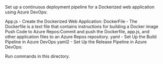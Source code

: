 Set up a continuous deployment pipeline for a Dockerized web application using Azure DevOps:

App.js - Create the Dockerized Web Application:
DockerFile - The Dockerfile is a text file that contains instructions for building a Docker image
Push Code to Azure Repos:Commit and push the Dockerfile, app.js, and other application files to an Azure Repos repository.
yaml - Set Up the Build Pipeline in Azure DevOps
yaml2 - Set Up the Release Pipeline in Azure DevOps:

Run commands in this directory.


